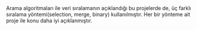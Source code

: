 ##

Arama algoritmaları ile veri sıralamanın açıklandığı bu projelerde de, üç farklı sıralama yöntemi(selection, merge, binary) kullanılmıştır.
Her bir yönteme ait proje ile konu daha iyi açıklanmıştır.
